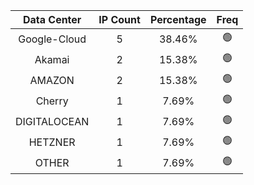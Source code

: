 | Data Center | IP Count | Percentage | Freq |
|:------------:|:--------:|:-----------:|:-----:|
| Google-Cloud | 5 | 38.46% | 🟢 |
| Akamai | 2 | 15.38% | 🟢 |
| AMAZON | 2 | 15.38% | 🟢 |
| Cherry | 1 | 7.69% | 🟢 |
| DIGITALOCEAN | 1 | 7.69% | 🟢 |
| HETZNER | 1 | 7.69% | 🟢 |
| OTHER | 1 | 7.69% | 🟢 |